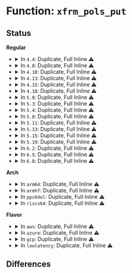 # Function: <code>xfrm_pols_put</code>

## Status
<b>Regular</b>
<ul>
<li>
<details>
<summary>In <code>4.4</code>: Duplicate, Full Inline ⚠️</summary>

**Collision:** Static Duplication

**Inline:** Full

**Transformation:** False

**Instances:**

```
In net/ipv4/xfrm4_policy.c (ffffffff817af3a0)
Location: include/net/xfrm.h:797
Inline: True
Inline callers:
  - net/ipv4/xfrm4_policy.c:xfrm4_dst_destroy
```
```
In net/xfrm/xfrm_policy.c (ffffffff817b5866)
Location: include/net/xfrm.h:797
Inline: True
Inline callers:
  - net/xfrm/xfrm_policy.c:xfrm_bundle_lookup
  - net/xfrm/xfrm_policy.c:xfrm_bundle_lookup
  - net/xfrm/xfrm_policy.c:xfrm_lookup
  - net/xfrm/xfrm_policy.c:xfrm_lookup
  - net/xfrm/xfrm_policy.c:xfrm_lookup
  - net/xfrm/xfrm_policy.c:__xfrm_policy_check
  - net/xfrm/xfrm_policy.c:__xfrm_policy_check
```
```
In net/ipv6/xfrm6_policy.c (ffffffff817fbf38)
Location: include/net/xfrm.h:797
Inline: True
Inline callers:
  - net/ipv6/xfrm6_policy.c:xfrm6_dst_destroy
```
</details>
</li>
<li>
<details>
<summary>In <code>4.8</code>: Duplicate, Full Inline ⚠️</summary>

**Collision:** Static Duplication

**Inline:** Full

**Transformation:** False

**Instances:**

```
In net/ipv4/xfrm4_policy.c (ffffffff8181c2a0)
Location: include/net/xfrm.h:793
Inline: True
Inline callers:
  - net/ipv4/xfrm4_policy.c:xfrm4_dst_destroy
```
```
In net/xfrm/xfrm_policy.c (ffffffff818237cb)
Location: include/net/xfrm.h:793
Inline: True
Inline callers:
  - net/xfrm/xfrm_policy.c:__xfrm_policy_check
  - net/xfrm/xfrm_policy.c:__xfrm_policy_check
  - net/xfrm/xfrm_policy.c:xfrm_lookup
  - net/xfrm/xfrm_policy.c:xfrm_lookup
  - net/xfrm/xfrm_policy.c:xfrm_lookup
  - net/xfrm/xfrm_policy.c:xfrm_bundle_lookup
  - net/xfrm/xfrm_policy.c:xfrm_bundle_lookup
```
```
In net/ipv6/xfrm6_policy.c (ffffffff8186b80d)
Location: include/net/xfrm.h:793
Inline: True
Inline callers:
  - net/ipv6/xfrm6_policy.c:xfrm6_dst_destroy
```
</details>
</li>
<li>
<details>
<summary>In <code>4.10</code>: Duplicate, Full Inline ⚠️</summary>

**Collision:** Static Duplication

**Inline:** Full

**Transformation:** False

**Instances:**

```
In net/ipv4/xfrm4_policy.c (ffffffff8184db60)
Location: include/net/xfrm.h:793
Inline: True
Inline callers:
  - net/ipv4/xfrm4_policy.c:xfrm4_dst_destroy
```
```
In net/xfrm/xfrm_policy.c (ffffffff8185511b)
Location: include/net/xfrm.h:793
Inline: True
Inline callers:
  - net/xfrm/xfrm_policy.c:__xfrm_policy_check
  - net/xfrm/xfrm_policy.c:__xfrm_policy_check
  - net/xfrm/xfrm_policy.c:xfrm_lookup
  - net/xfrm/xfrm_policy.c:xfrm_lookup
  - net/xfrm/xfrm_policy.c:xfrm_lookup
  - net/xfrm/xfrm_policy.c:xfrm_bundle_lookup
  - net/xfrm/xfrm_policy.c:xfrm_bundle_lookup
```
```
In net/ipv6/xfrm6_policy.c (ffffffff8189e66d)
Location: include/net/xfrm.h:793
Inline: True
Inline callers:
  - net/ipv6/xfrm6_policy.c:xfrm6_dst_destroy
```
</details>
</li>
<li>
<details>
<summary>In <code>4.13</code>: Duplicate, Full Inline ⚠️</summary>

**Collision:** Static Duplication

**Inline:** Full

**Transformation:** False

**Instances:**

```
In net/ipv4/xfrm4_policy.c (ffffffff818715c0)
Location: include/net/xfrm.h:830
Inline: True
Inline callers:
  - net/ipv4/xfrm4_policy.c:xfrm4_dst_destroy
```
```
In net/xfrm/xfrm_policy.c (ffffffff81878ca3)
Location: include/net/xfrm.h:830
Inline: True
Inline callers:
  - net/xfrm/xfrm_policy.c:__xfrm_policy_check
  - net/xfrm/xfrm_policy.c:__xfrm_policy_check
  - net/xfrm/xfrm_policy.c:xfrm_lookup
  - net/xfrm/xfrm_policy.c:xfrm_lookup
  - net/xfrm/xfrm_policy.c:xfrm_lookup
  - net/xfrm/xfrm_policy.c:xfrm_bundle_lookup
  - net/xfrm/xfrm_policy.c:xfrm_bundle_lookup
```
```
In net/ipv6/xfrm6_policy.c (ffffffff818c4b8e)
Location: include/net/xfrm.h:830
Inline: True
Inline callers:
  - net/ipv6/xfrm6_policy.c:xfrm6_dst_destroy
```
</details>
</li>
<li>
<details>
<summary>In <code>4.15</code>: Duplicate, Full Inline ⚠️</summary>

**Collision:** Static Duplication

**Inline:** Full

**Transformation:** False

**Instances:**

```
In net/ipv4/xfrm4_policy.c (ffffffff818f1fb0)
Location: include/net/xfrm.h:836
Inline: True
Inline callers:
  - net/ipv4/xfrm4_policy.c:xfrm4_dst_destroy
```
```
In net/xfrm/xfrm_policy.c (ffffffff818f965b)
Location: include/net/xfrm.h:836
Inline: True
Inline callers:
  - net/xfrm/xfrm_policy.c:__xfrm_policy_check
  - net/xfrm/xfrm_policy.c:__xfrm_policy_check
  - net/xfrm/xfrm_policy.c:xfrm_lookup
  - net/xfrm/xfrm_policy.c:xfrm_lookup
  - net/xfrm/xfrm_policy.c:xfrm_lookup
  - net/xfrm/xfrm_policy.c:xfrm_lookup
  - net/xfrm/xfrm_policy.c:xfrm_lookup
  - net/xfrm/xfrm_policy.c:xfrm_resolve_and_create_bundle
```
```
In net/ipv6/xfrm6_policy.c (ffffffff819481d4)
Location: include/net/xfrm.h:836
Inline: True
Inline callers:
  - net/ipv6/xfrm6_policy.c:xfrm6_dst_destroy
```
</details>
</li>
<li>
<details>
<summary>In <code>4.18</code>: Duplicate, Full Inline ⚠️</summary>

**Collision:** Static Duplication

**Inline:** Full

**Transformation:** False

**Instances:**

```
In net/ipv4/xfrm4_policy.c (ffffffff81948831)
Location: include/net/xfrm.h:837
Inline: True
Inline callers:
  - net/ipv4/xfrm4_policy.c:xfrm4_dst_destroy
```
```
In net/xfrm/xfrm_policy.c (ffffffff8194f1cc)
Location: include/net/xfrm.h:837
Inline: True
Inline callers:
  - net/xfrm/xfrm_policy.c:__xfrm_policy_check
  - net/xfrm/xfrm_policy.c:__xfrm_policy_check
  - net/xfrm/xfrm_policy.c:xfrm_lookup
  - net/xfrm/xfrm_policy.c:xfrm_lookup
  - net/xfrm/xfrm_policy.c:xfrm_lookup
  - net/xfrm/xfrm_policy.c:xfrm_lookup
  - net/xfrm/xfrm_policy.c:xfrm_lookup
  - net/xfrm/xfrm_policy.c:xfrm_resolve_and_create_bundle
```
```
In net/ipv6/xfrm6_policy.c (ffffffff819a0d90)
Location: include/net/xfrm.h:837
Inline: True
Inline callers:
  - net/ipv6/xfrm6_policy.c:xfrm6_dst_destroy
```
</details>
</li>
<li>
<details>
<summary>In <code>5.0</code>: Duplicate, Full Inline ⚠️</summary>

**Collision:** Static Duplication

**Inline:** Full

**Transformation:** False

**Instances:**

```
In net/ipv4/xfrm4_policy.c (ffffffff8197a501)
Location: include/net/xfrm.h:849
Inline: True
Inline callers:
  - net/ipv4/xfrm4_policy.c:xfrm4_dst_destroy
```
```
In net/xfrm/xfrm_policy.c (ffffffff819827e3)
Location: include/net/xfrm.h:849
Inline: True
Inline callers:
  - net/xfrm/xfrm_policy.c:__xfrm_policy_check
  - net/xfrm/xfrm_policy.c:__xfrm_policy_check
  - net/xfrm/xfrm_policy.c:xfrm_lookup_with_ifid
  - net/xfrm/xfrm_policy.c:xfrm_lookup_with_ifid
  - net/xfrm/xfrm_policy.c:xfrm_lookup_with_ifid
  - net/xfrm/xfrm_policy.c:xfrm_lookup_with_ifid
  - net/xfrm/xfrm_policy.c:xfrm_lookup_with_ifid
  - net/xfrm/xfrm_policy.c:xfrm_lookup_with_ifid
```
```
In net/ipv6/xfrm6_policy.c (ffffffff819d79b0)
Location: include/net/xfrm.h:849
Inline: True
Inline callers:
  - net/ipv6/xfrm6_policy.c:xfrm6_dst_destroy
```
</details>
</li>
<li>
<details>
<summary>In <code>5.3</code>: Duplicate, Full Inline ⚠️</summary>

**Collision:** Static Duplication

**Inline:** Full

**Transformation:** False

**Instances:**

```
In net/ipv4/xfrm4_policy.c (ffffffff819e4011)
Location: include/net/xfrm.h:776
Inline: True
Inline callers:
  - net/ipv4/xfrm4_policy.c:xfrm4_dst_destroy
```
```
In net/xfrm/xfrm_policy.c (ffffffff819ed187)
Location: include/net/xfrm.h:776
Inline: True
Inline callers:
  - net/xfrm/xfrm_policy.c:__xfrm_policy_check
  - net/xfrm/xfrm_policy.c:__xfrm_policy_check
  - net/xfrm/xfrm_policy.c:xfrm_lookup_with_ifid
  - net/xfrm/xfrm_policy.c:xfrm_lookup_with_ifid
  - net/xfrm/xfrm_policy.c:xfrm_lookup_with_ifid
  - net/xfrm/xfrm_policy.c:xfrm_lookup_with_ifid
  - net/xfrm/xfrm_policy.c:xfrm_lookup_with_ifid
  - net/xfrm/xfrm_policy.c:xfrm_lookup_with_ifid
```
```
In net/ipv6/xfrm6_policy.c (ffffffff81a469e1)
Location: include/net/xfrm.h:776
Inline: True
Inline callers:
  - net/ipv6/xfrm6_policy.c:xfrm6_dst_destroy
```
</details>
</li>
<li>
<details>
<summary>In <code>5.4</code>: Duplicate, Full Inline ⚠️</summary>

**Collision:** Static Duplication

**Inline:** Full

**Transformation:** False

**Instances:**

```
In net/ipv4/xfrm4_policy.c (ffffffff81a1b011)
Location: include/net/xfrm.h:776
Inline: True
Inline callers:
  - net/ipv4/xfrm4_policy.c:xfrm4_dst_destroy
```
```
In net/xfrm/xfrm_policy.c (ffffffff81a24197)
Location: include/net/xfrm.h:776
Inline: True
Inline callers:
  - net/xfrm/xfrm_policy.c:__xfrm_policy_check
  - net/xfrm/xfrm_policy.c:__xfrm_policy_check
  - net/xfrm/xfrm_policy.c:xfrm_lookup_with_ifid
  - net/xfrm/xfrm_policy.c:xfrm_lookup_with_ifid
  - net/xfrm/xfrm_policy.c:xfrm_lookup_with_ifid
  - net/xfrm/xfrm_policy.c:xfrm_lookup_with_ifid
  - net/xfrm/xfrm_policy.c:xfrm_lookup_with_ifid
  - net/xfrm/xfrm_policy.c:xfrm_lookup_with_ifid
```
```
In net/ipv6/xfrm6_policy.c (ffffffff81a7d591)
Location: include/net/xfrm.h:776
Inline: True
Inline callers:
  - net/ipv6/xfrm6_policy.c:xfrm6_dst_destroy
```
</details>
</li>
<li>
<details>
<summary>In <code>5.8</code>: Duplicate, Full Inline ⚠️</summary>

**Collision:** Static Duplication

**Inline:** Full

**Transformation:** False

**Instances:**

```
In net/ipv4/xfrm4_policy.c (ffffffff81b0c464)
Location: include/net/xfrm.h:774
Inline: True
Inline callers:
  - net/ipv4/xfrm4_policy.c:xfrm4_dst_destroy
```
```
In net/xfrm/xfrm_policy.c (ffffffff81b161e8)
Location: include/net/xfrm.h:774
Inline: True
Inline callers:
  - net/xfrm/xfrm_policy.c:__xfrm_policy_check
  - net/xfrm/xfrm_policy.c:__xfrm_policy_check
  - net/xfrm/xfrm_policy.c:xfrm_lookup_with_ifid
  - net/xfrm/xfrm_policy.c:xfrm_lookup_with_ifid
  - net/xfrm/xfrm_policy.c:xfrm_lookup_with_ifid
```
```
In net/ipv6/xfrm6_policy.c (ffffffff81b78524)
Location: include/net/xfrm.h:774
Inline: True
Inline callers:
  - net/ipv6/xfrm6_policy.c:xfrm6_dst_destroy
```
</details>
</li>
<li>
<details>
<summary>In <code>5.11</code>: Duplicate, Full Inline ⚠️</summary>

**Collision:** Static Duplication

**Inline:** Full

**Transformation:** False

**Instances:**

```
In net/ipv4/xfrm4_policy.c (ffffffff81b1a784)
Location: include/net/xfrm.h:777
Inline: True
Inline callers:
  - net/ipv4/xfrm4_policy.c:xfrm4_dst_destroy
```
```
In net/xfrm/xfrm_policy.c (ffffffff81b24662)
Location: include/net/xfrm.h:777
Inline: True
Inline callers:
  - net/xfrm/xfrm_policy.c:__xfrm_policy_check
  - net/xfrm/xfrm_policy.c:__xfrm_policy_check
  - net/xfrm/xfrm_policy.c:xfrm_lookup_with_ifid
  - net/xfrm/xfrm_policy.c:xfrm_lookup_with_ifid
  - net/xfrm/xfrm_policy.c:xfrm_lookup_with_ifid
```
```
In net/ipv6/xfrm6_policy.c (ffffffff81b87494)
Location: include/net/xfrm.h:777
Inline: True
Inline callers:
  - net/ipv6/xfrm6_policy.c:xfrm6_dst_destroy
```
</details>
</li>
<li>
<details>
<summary>In <code>5.13</code>: Duplicate, Full Inline ⚠️</summary>

**Collision:** Static Duplication

**Inline:** Full

**Transformation:** False

**Instances:**

```
In net/ipv4/xfrm4_policy.c (ffffffff81b08414)
Location: include/net/xfrm.h:777
Inline: True
Inline callers:
  - net/ipv4/xfrm4_policy.c:xfrm4_dst_destroy
```
```
In net/xfrm/xfrm_policy.c (ffffffff81b1227f)
Location: include/net/xfrm.h:777
Inline: True
Inline callers:
  - net/xfrm/xfrm_policy.c:__xfrm_policy_check
  - net/xfrm/xfrm_policy.c:__xfrm_policy_check
  - net/xfrm/xfrm_policy.c:xfrm_lookup_with_ifid
  - net/xfrm/xfrm_policy.c:xfrm_lookup_with_ifid
  - net/xfrm/xfrm_policy.c:xfrm_lookup_with_ifid
```
```
In net/ipv6/xfrm6_policy.c (ffffffff81b76144)
Location: include/net/xfrm.h:777
Inline: True
Inline callers:
  - net/ipv6/xfrm6_policy.c:xfrm6_dst_destroy
```
</details>
</li>
<li>
<details>
<summary>In <code>5.15</code>: Duplicate, Full Inline ⚠️</summary>

**Collision:** Static Duplication

**Inline:** Full

**Transformation:** False

**Instances:**

```
In net/ipv4/xfrm4_policy.c (ffffffff81bcb324)
Location: include/net/xfrm.h:773
Inline: True
Inline callers:
  - net/ipv4/xfrm4_policy.c:xfrm4_dst_destroy
```
```
In net/xfrm/xfrm_policy.c (ffffffff81bd5bda)
Location: include/net/xfrm.h:773
Inline: True
Inline callers:
  - net/xfrm/xfrm_policy.c:__xfrm_policy_check
  - net/xfrm/xfrm_policy.c:__xfrm_policy_check
  - net/xfrm/xfrm_policy.c:xfrm_lookup_with_ifid
  - net/xfrm/xfrm_policy.c:xfrm_lookup_with_ifid
  - net/xfrm/xfrm_policy.c:xfrm_lookup_with_ifid
```
```
In net/ipv6/xfrm6_policy.c (ffffffff81c40bb4)
Location: include/net/xfrm.h:773
Inline: True
Inline callers:
  - net/ipv6/xfrm6_policy.c:xfrm6_dst_destroy
```
</details>
</li>
<li>
<details>
<summary>In <code>5.19</code>: Duplicate, Full Inline ⚠️</summary>

**Collision:** Static Duplication

**Inline:** Full

**Transformation:** False

**Instances:**

```
In net/ipv4/xfrm4_policy.c (ffffffff81d60d64)
Location: include/net/xfrm.h:776
Inline: True
Inline callers:
  - net/ipv4/xfrm4_policy.c:xfrm4_dst_destroy
```
```
In net/xfrm/xfrm_policy.c (ffffffff81d6c434)
Location: include/net/xfrm.h:776
Inline: True
Inline callers:
  - net/xfrm/xfrm_policy.c:__xfrm_policy_check
  - net/xfrm/xfrm_policy.c:__xfrm_policy_check
  - net/xfrm/xfrm_policy.c:xfrm_lookup_with_ifid
  - net/xfrm/xfrm_policy.c:xfrm_lookup_with_ifid
  - net/xfrm/xfrm_policy.c:xfrm_lookup_with_ifid
```
```
In net/ipv6/xfrm6_policy.c (ffffffff81ddf2d4)
Location: include/net/xfrm.h:776
Inline: True
Inline callers:
  - net/ipv6/xfrm6_policy.c:xfrm6_dst_destroy
```
</details>
</li>
<li>
<details>
<summary>In <code>6.2</code>: Duplicate, Full Inline ⚠️</summary>

**Collision:** Static Duplication

**Inline:** Full

**Transformation:** False

**Instances:**

```
In net/ipv4/xfrm4_policy.c (ffffffff81f2b614)
Location: include/net/xfrm.h:793
Inline: True
Inline callers:
  - net/ipv4/xfrm4_policy.c:xfrm4_dst_destroy
```
```
In net/xfrm/xfrm_policy.c (ffffffff81f37b3d)
Location: include/net/xfrm.h:793
Inline: True
Inline callers:
  - net/xfrm/xfrm_policy.c:__xfrm_policy_check
  - net/xfrm/xfrm_policy.c:__xfrm_policy_check
  - net/xfrm/xfrm_policy.c:xfrm_lookup_with_ifid
  - net/xfrm/xfrm_policy.c:xfrm_lookup_with_ifid
  - net/xfrm/xfrm_policy.c:xfrm_lookup_with_ifid
```
```
In net/ipv6/xfrm6_policy.c (ffffffff81fb1524)
Location: include/net/xfrm.h:793
Inline: True
Inline callers:
  - net/ipv6/xfrm6_policy.c:xfrm6_dst_destroy
```
</details>
</li>
<li>
<details>
<summary>In <code>6.5</code>: Duplicate, Full Inline ⚠️</summary>

**Collision:** Static Duplication

**Inline:** Full

**Transformation:** False

**Instances:**

```
In net/ipv4/xfrm4_policy.c (ffffffff81f8b289)
Location: include/net/xfrm.h:798
Inline: True
Inline callers:
  - net/ipv4/xfrm4_policy.c:xfrm4_dst_destroy
```
```
In net/xfrm/xfrm_policy.c (ffffffff81f971c6)
Location: include/net/xfrm.h:798
Inline: True
Inline callers:
  - net/xfrm/xfrm_policy.c:__xfrm_policy_check
  - net/xfrm/xfrm_policy.c:__xfrm_policy_check
  - net/xfrm/xfrm_policy.c:xfrm_lookup_with_ifid
  - net/xfrm/xfrm_policy.c:xfrm_lookup_with_ifid
  - net/xfrm/xfrm_policy.c:xfrm_lookup_with_ifid
```
```
In net/ipv6/xfrm6_policy.c (ffffffff82011bca)
Location: include/net/xfrm.h:798
Inline: True
Inline callers:
  - net/ipv6/xfrm6_policy.c:xfrm6_dst_destroy
```
</details>
</li>
<li>
<details>
<summary>In <code>6.8</code>: Duplicate, Full Inline ⚠️</summary>

**Collision:** Static Duplication

**Inline:** Full

**Transformation:** False

**Instances:**

```
In net/ipv4/xfrm4_policy.c (ffffffff82052989)
Location: include/net/xfrm.h:798
Inline: True
Inline callers:
  - net/ipv4/xfrm4_policy.c:xfrm4_dst_destroy
```
```
In net/xfrm/xfrm_policy.c (ffffffff82064527)
Location: include/net/xfrm.h:798
Inline: True
Inline callers:
  - net/xfrm/xfrm_policy.c:__xfrm_policy_check
  - net/xfrm/xfrm_policy.c:__xfrm_policy_check
  - net/xfrm/xfrm_policy.c:xfrm_lookup_with_ifid
  - net/xfrm/xfrm_policy.c:xfrm_lookup_with_ifid
  - net/xfrm/xfrm_policy.c:xfrm_lookup_with_ifid
```
```
In net/ipv6/xfrm6_policy.c (ffffffff820e0b6a)
Location: include/net/xfrm.h:798
Inline: True
Inline callers:
  - net/ipv6/xfrm6_policy.c:xfrm6_dst_destroy
```
</details>
</li>
</ul>
<b>Arch</b>
<ul>
<li>
<details>
<summary>In <code>arm64</code>: Duplicate, Full Inline ⚠️</summary>

**Collision:** Static Duplication

**Inline:** Full

**Transformation:** False

**Instances:**

```
In net/ipv4/xfrm4_policy.c (ffff800010cd7174)
Location: include/net/xfrm.h:776
Inline: True
Inline callers:
  - net/ipv4/xfrm4_policy.c:xfrm4_dst_destroy
```
```
In net/xfrm/xfrm_policy.c (ffff800010ce139c)
Location: include/net/xfrm.h:776
Inline: True
Inline callers:
  - net/xfrm/xfrm_policy.c:__xfrm_policy_check
  - net/xfrm/xfrm_policy.c:__xfrm_policy_check
  - net/xfrm/xfrm_policy.c:xfrm_lookup_with_ifid
  - net/xfrm/xfrm_policy.c:xfrm_lookup_with_ifid
  - net/xfrm/xfrm_policy.c:xfrm_lookup_with_ifid
  - net/xfrm/xfrm_policy.c:xfrm_lookup_with_ifid
  - net/xfrm/xfrm_policy.c:xfrm_lookup_with_ifid
  - net/xfrm/xfrm_policy.c:xfrm_lookup_with_ifid
```
```
In net/ipv6/xfrm6_policy.c (ffff800010d48734)
Location: include/net/xfrm.h:776
Inline: True
Inline callers:
  - net/ipv6/xfrm6_policy.c:xfrm6_dst_destroy
```
</details>
</li>
<li>
<details>
<summary>In <code>armhf</code>: Duplicate, Full Inline ⚠️</summary>

**Collision:** Static Duplication

**Inline:** Full

**Transformation:** False

**Instances:**

```
In net/ipv4/xfrm4_policy.c (c0de0d60)
Location: include/net/xfrm.h:776
Inline: True
Inline callers:
  - net/ipv4/xfrm4_policy.c:xfrm4_dst_destroy
```
```
In net/xfrm/xfrm_policy.c (c0dea7a0)
Location: include/net/xfrm.h:776
Inline: True
Inline callers:
  - net/xfrm/xfrm_policy.c:__xfrm_policy_check
  - net/xfrm/xfrm_policy.c:__xfrm_policy_check
  - net/xfrm/xfrm_policy.c:xfrm_lookup_with_ifid
  - net/xfrm/xfrm_policy.c:xfrm_lookup_with_ifid
  - net/xfrm/xfrm_policy.c:xfrm_lookup_with_ifid
  - net/xfrm/xfrm_policy.c:xfrm_lookup_with_ifid
  - net/xfrm/xfrm_policy.c:xfrm_lookup_with_ifid
  - net/xfrm/xfrm_policy.c:xfrm_lookup_with_ifid
```
```
In net/ipv6/xfrm6_policy.c (c0e49c74)
Location: include/net/xfrm.h:776
Inline: True
Inline callers:
  - net/ipv6/xfrm6_policy.c:xfrm6_dst_destroy
```
</details>
</li>
<li>
<details>
<summary>In <code>ppc64el</code>: Duplicate, Full Inline ⚠️</summary>

**Collision:** Static Duplication

**Inline:** Full

**Transformation:** False

**Instances:**

```
In net/ipv4/xfrm4_policy.c (c000000000df6e70)
Location: include/net/xfrm.h:776
Inline: True
Inline callers:
  - net/ipv4/xfrm4_policy.c:xfrm4_dst_destroy
```
```
In net/xfrm/xfrm_policy.c (c000000000e028d4)
Location: include/net/xfrm.h:776
Inline: True
Inline callers:
  - net/xfrm/xfrm_policy.c:__xfrm_policy_check
  - net/xfrm/xfrm_policy.c:__xfrm_policy_check
  - net/xfrm/xfrm_policy.c:xfrm_lookup_with_ifid
  - net/xfrm/xfrm_policy.c:xfrm_lookup_with_ifid
  - net/xfrm/xfrm_policy.c:xfrm_lookup_with_ifid
  - net/xfrm/xfrm_policy.c:xfrm_lookup_with_ifid
  - net/xfrm/xfrm_policy.c:xfrm_lookup_with_ifid
  - net/xfrm/xfrm_policy.c:xfrm_lookup_with_ifid
```
```
In net/ipv6/xfrm6_policy.c (c000000000e7d8b4)
Location: include/net/xfrm.h:776
Inline: True
Inline callers:
  - net/ipv6/xfrm6_policy.c:xfrm6_dst_destroy
```
</details>
</li>
<li>
<details>
<summary>In <code>riscv64</code>: Duplicate, Full Inline ⚠️</summary>

**Collision:** Static Duplication

**Inline:** Full

**Transformation:** False

**Instances:**

```
In net/ipv4/xfrm4_policy.c (ffffffe00082797a)
Location: include/net/xfrm.h:776
Inline: True
Inline callers:
  - net/ipv4/xfrm4_policy.c:xfrm4_dst_destroy
```
```
In net/xfrm/xfrm_policy.c (ffffffe000830092)
Location: include/net/xfrm.h:776
Inline: True
Inline callers:
  - net/xfrm/xfrm_policy.c:__xfrm_policy_check
  - net/xfrm/xfrm_policy.c:__xfrm_policy_check
  - net/xfrm/xfrm_policy.c:xfrm_lookup_with_ifid
  - net/xfrm/xfrm_policy.c:xfrm_lookup_with_ifid
  - net/xfrm/xfrm_policy.c:xfrm_lookup_with_ifid
  - net/xfrm/xfrm_policy.c:xfrm_lookup_with_ifid
  - net/xfrm/xfrm_policy.c:xfrm_lookup_with_ifid
  - net/xfrm/xfrm_policy.c:xfrm_lookup_with_ifid
```
```
In net/ipv6/xfrm6_policy.c (ffffffe000881d94)
Location: include/net/xfrm.h:776
Inline: True
Inline callers:
  - net/ipv6/xfrm6_policy.c:xfrm6_dst_destroy
```
</details>
</li>
</ul>
<b>Flavor</b>
<ul>
<li>
<details>
<summary>In <code>aws</code>: Duplicate, Full Inline ⚠️</summary>

**Collision:** Static Duplication

**Inline:** Full

**Transformation:** False

**Instances:**

```
In net/ipv4/xfrm4_policy.c (ffffffff819ba6a1)
Location: include/net/xfrm.h:776
Inline: True
Inline callers:
  - net/ipv4/xfrm4_policy.c:xfrm4_dst_destroy
```
```
In net/xfrm/xfrm_policy.c (ffffffff819c3827)
Location: include/net/xfrm.h:776
Inline: True
Inline callers:
  - net/xfrm/xfrm_policy.c:__xfrm_policy_check
  - net/xfrm/xfrm_policy.c:__xfrm_policy_check
  - net/xfrm/xfrm_policy.c:xfrm_lookup_with_ifid
  - net/xfrm/xfrm_policy.c:xfrm_lookup_with_ifid
  - net/xfrm/xfrm_policy.c:xfrm_lookup_with_ifid
  - net/xfrm/xfrm_policy.c:xfrm_lookup_with_ifid
  - net/xfrm/xfrm_policy.c:xfrm_lookup_with_ifid
  - net/xfrm/xfrm_policy.c:xfrm_lookup_with_ifid
```
```
In net/ipv6/xfrm6_policy.c (ffffffff81a1cc21)
Location: include/net/xfrm.h:776
Inline: True
Inline callers:
  - net/ipv6/xfrm6_policy.c:xfrm6_dst_destroy
```
</details>
</li>
<li>
<details>
<summary>In <code>azure</code>: Duplicate, Full Inline ⚠️</summary>

**Collision:** Static Duplication

**Inline:** Full

**Transformation:** False

**Instances:**

```
In net/ipv4/xfrm4_policy.c (ffffffff81977491)
Location: include/net/xfrm.h:776
Inline: True
Inline callers:
  - net/ipv4/xfrm4_policy.c:xfrm4_dst_destroy
```
```
In net/xfrm/xfrm_policy.c (ffffffff81980617)
Location: include/net/xfrm.h:776
Inline: True
Inline callers:
  - net/xfrm/xfrm_policy.c:__xfrm_policy_check
  - net/xfrm/xfrm_policy.c:__xfrm_policy_check
  - net/xfrm/xfrm_policy.c:xfrm_lookup_with_ifid
  - net/xfrm/xfrm_policy.c:xfrm_lookup_with_ifid
  - net/xfrm/xfrm_policy.c:xfrm_lookup_with_ifid
  - net/xfrm/xfrm_policy.c:xfrm_lookup_with_ifid
  - net/xfrm/xfrm_policy.c:xfrm_lookup_with_ifid
  - net/xfrm/xfrm_policy.c:xfrm_lookup_with_ifid
```
```
In net/ipv6/xfrm6_policy.c (ffffffff819d99e1)
Location: include/net/xfrm.h:776
Inline: True
Inline callers:
  - net/ipv6/xfrm6_policy.c:xfrm6_dst_destroy
```
</details>
</li>
<li>
<details>
<summary>In <code>gcp</code>: Duplicate, Full Inline ⚠️</summary>

**Collision:** Static Duplication

**Inline:** Full

**Transformation:** False

**Instances:**

```
In net/ipv4/xfrm4_policy.c (ffffffff81a25121)
Location: include/net/xfrm.h:776
Inline: True
Inline callers:
  - net/ipv4/xfrm4_policy.c:xfrm4_dst_destroy
```
```
In net/xfrm/xfrm_policy.c (ffffffff81a2e2a7)
Location: include/net/xfrm.h:776
Inline: True
Inline callers:
  - net/xfrm/xfrm_policy.c:__xfrm_policy_check
  - net/xfrm/xfrm_policy.c:__xfrm_policy_check
  - net/xfrm/xfrm_policy.c:xfrm_lookup_with_ifid
  - net/xfrm/xfrm_policy.c:xfrm_lookup_with_ifid
  - net/xfrm/xfrm_policy.c:xfrm_lookup_with_ifid
  - net/xfrm/xfrm_policy.c:xfrm_lookup_with_ifid
  - net/xfrm/xfrm_policy.c:xfrm_lookup_with_ifid
  - net/xfrm/xfrm_policy.c:xfrm_lookup_with_ifid
```
```
In net/ipv6/xfrm6_policy.c (ffffffff81a876a1)
Location: include/net/xfrm.h:776
Inline: True
Inline callers:
  - net/ipv6/xfrm6_policy.c:xfrm6_dst_destroy
```
</details>
</li>
<li>
<details>
<summary>In <code>lowlatency</code>: Duplicate, Full Inline ⚠️</summary>

**Collision:** Static Duplication

**Inline:** Full

**Transformation:** False

**Instances:**

```
In net/ipv4/xfrm4_policy.c (ffffffff81a30591)
Location: include/net/xfrm.h:776
Inline: True
Inline callers:
  - net/ipv4/xfrm4_policy.c:xfrm4_dst_destroy
```
```
In net/xfrm/xfrm_policy.c (ffffffff81a39c79)
Location: include/net/xfrm.h:776
Inline: True
Inline callers:
  - net/xfrm/xfrm_policy.c:__xfrm_policy_check
  - net/xfrm/xfrm_policy.c:__xfrm_policy_check
  - net/xfrm/xfrm_policy.c:xfrm_lookup_with_ifid
  - net/xfrm/xfrm_policy.c:xfrm_lookup_with_ifid
  - net/xfrm/xfrm_policy.c:xfrm_lookup_with_ifid
  - net/xfrm/xfrm_policy.c:xfrm_lookup_with_ifid
  - net/xfrm/xfrm_policy.c:xfrm_lookup_with_ifid
  - net/xfrm/xfrm_policy.c:xfrm_lookup_with_ifid
```
```
In net/ipv6/xfrm6_policy.c (ffffffff81a94271)
Location: include/net/xfrm.h:776
Inline: True
Inline callers:
  - net/ipv6/xfrm6_policy.c:xfrm6_dst_destroy
```
</details>
</li>
</ul>

## Differences

